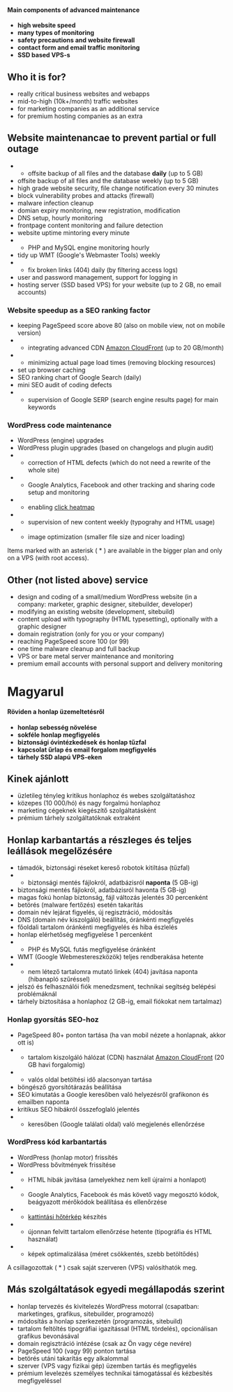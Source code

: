 #### Main components of advanced maintenance

- **high website speed**
- **many types of monitoring**
- **safety precautions and website firewall**
- **contact form and email traffic monitoring**
- **SSD based VPS-s**

## Who it is for?

- really critical business websites and webapps
- mid-to-high (10k+/month) traffic websites
- for marketing companies as an additional service
- for premium hosting companies as an extra

## Website maintenancae to prevent partial or full outage

- * offsite backup of all files and the database **daily** (up to 5 GB)
- offsite backup of all files and the database weekly (up to 5 GB)
- high grade website security, file change notification every 30 minutes
- block vulnerability probes and attacks (firewall)
- malware infection cleanup
- domian expiry monitoring, new registration, modification
- DNS setup, hourly monitoring
- frontpage content monitoring and failure detection
- website uptime mintoring every minute
- * PHP and MySQL engine monitoring hourly
- tidy up WMT (Google's Webmaster Tools) weekly
- * fix broken links (404) daily (by filtering access logs)
- user and password management, support for logging in
- hosting server (SSD based VPS) for your website (up to 2 GB, no email accounts)

### Website speedup as a SEO ranking factor

- keeping PageSpeed score above 80 (also on mobile view, not on mobile version)
- * integrating advanced CDN [Amazon CloudFront](http://aws.amazon.com/cloudfront/pricing/) (up to 20 GB/month)
- * minimizing actual page load times (removing blocking resources)
- set up browser caching
- SEO ranking chart of Google Search (daily)
- mini SEO audit of coding defects
- * supervision of Google SERP (search engine results page) for main keywords

### WordPress code maintenance

- WordPress (engine) upgrades
- WordPress plugin upgrades (based on changelogs and plugin audit)
- * correction of HTML defects (which do not need a rewrite of the whole site)
- * Google Analytics, Facebook and other tracking and sharing code setup and monitoring
- * enabling [click heatmap](http://www.clicktale.com/sites/default/files/field/image/mouse-move-heatmap.png)
- * supervision of new content weekly (typograhy and HTML usage)
- * image optimization (smaller file size and nicer loading)

Items marked with an asterisk ( * ) are available in the bigger plan and only on a VPS (with root access).

## Other (not listed above) service

- design and coding of a small/medium WordPress website (in a company: marketer, graphic designer, sitebuilder, developer)
- modifying an existing website (development, sitebuild)
- content upload with typography (HTML typesetting), optionally with a graphic designer
- domain registration (only for you or your company)
- reaching PageSpeed score 100 (or 99)
- one time malware cleanup and full backup
- VPS or bare metal server maintenance and monitoring
- premium email accounts with personal support and delivery monitoring

# Magyarul

#### Röviden a honlap üzemeltetésről

- **honlap sebesség növelése**
- **sokféle honlap megfigyelés**
- **biztonsági óvintézkedések és honlap tűzfal**
- **kapcsolat űrlap és email forgalom megfigyelés**
- **tárhely SSD alapú VPS-eken**

## Kinek ajánlott

- üzletileg tényleg kritikus honlaphoz és webes szolgáltatáshoz
- közepes (10 000/hó) és nagy forgalmú honlaphoz
- marketing cégeknek kiegészítő szolgáltatásként
- prémium tárhely szolgáltatóknak extraként

## Honlap karbantartás a részleges és teljes leállások megelőzésére

- támadók, biztonsági réseket kereső robotok kitiltása (tűzfal)
- * biztonsági mentés fájlokról, adatbázisról **naponta** (5 GB-ig)
- biztonsági mentés fájlokról, adatbázisról havonta (5 GB-ig)
- magas fokú honlap biztonság, fájl változás jelentés 30 percenként
- betörés (malware fertőzés) esetén takarítás
- domain név lejárat figyelés, új regisztráció, módosítás
- DNS (domain név kiszolgáló) beállítás, óránkénti megfigyelés
- főoldali tartalom óránkénti megfigyelés és hiba észlelés
- honlap elérhetőség megfigyelése 1 percenként
- * PHP és MySQL futás megfigyelése óránként
- WMT (Google Webmestereszközök) teljes rendberakása hetente
- * nem létező tartalomra mutató linkek (404) javítása naponta (hibanapló szűréssel)
- jelszó és felhasználói fiók menedzsment, technikai segítség belépési problémáknál
- tárhely biztosítása a honlaphoz (2 GB-ig, email fiókokat nem tartalmaz)

### Honlap gyorsítás SEO-hoz

- PageSpeed 80+ ponton tartása (ha van mobil nézete a honlapnak, akkor ott is)
- * tartalom kiszolgáló hálózat (CDN) használat [Amazon CloudFront](http://aws.amazon.com/cloudfront/pricing/) (20 GB havi forgalomig)
- * valós oldal betöltési idő alacsonyan tartása
- böngésző gyorsítótárazás beállítása
- SEO kimutatás a Google keresőben való helyezésről grafikonon és emailben naponta
- kritikus SEO hibákról összefoglaló jelentés
- * keresőben (Google találati oldal) való megjelenés ellenőrzése

### WordPress kód karbantartás

- WordPress (honlap motor) frissítés
- WordPress bővítmények frissítése
- * HTML hibák javítása (amelyekhez nem kell újraírni a honlapot)
- * Google Analytics, Facebook és más követő vagy megosztó kódok, beágyazott mérőkódok beállítása és ellenőrzése
- * [kattintási hőtérkép](http://www.clicktale.com/sites/default/files/field/image/mouse-move-heatmap.png) készítés
- * újonnan felvitt tartalom ellenőrzése hetente (tipográfia és HTML használat)
- * képek optimalizálása (méret csökkentés, szebb betöltődés)

A csillagozottak ( * ) csak saját szerveren (VPS) valósíthatók meg.

## Más szolgáltatások egyedi megállapodás szerint

- honlap tervezés és kivitelezés WordPress motorral (csapatban: marketinges, grafikus, sitebuilder, programozó)
- módosítás a honlap szerkezetén (programozás, sitebuild)
- tartalom feltöltés tipográfiai igazítással (HTML tördelés), opcionálisan grafikus bevonásával
- domain regisztráció intézése (csak az Ön vagy cége nevére)
- PageSpeed 100 (vagy 99) ponton tartása
- betörés utáni takarítás egy alkalommal
- szerver (VPS vagy fizikai gép) üzemben tartás és megfigyelés
- prémium levelezés személyes technikai támogatással és kézbesítés megfigyeléssel

